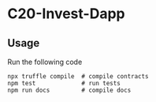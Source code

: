 C20-Invest-Dapp
===============

Usage
-----
Run the following code

    npx truffle compile  # compile contracts
    npm test             # run tests
    npm run docs         # compile docs

